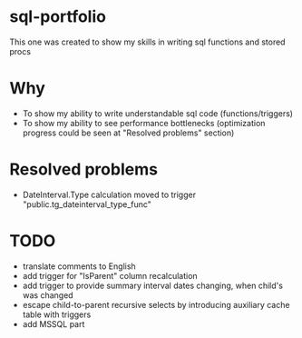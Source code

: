 # sql-portfolio
This one was created to show my skills in writing sql functions and stored procs

# Why
- To show my ability to write understandable sql code (functions/triggers)
- To show my ability to see performance bottlenecks (optimization progress could be seen at "Resolved problems" section)

# Resolved problems
- DateInterval.Type calculation moved to trigger "public.tg_dateinterval_type_func"

# TODO
- translate comments to English
- add trigger for "IsParent" column recalculation
- add trigger to provide summary interval dates changing, when child's was changed
- escape child-to-parent recursive selects by introducing auxiliary cache table with triggers
- add MSSQL part 
